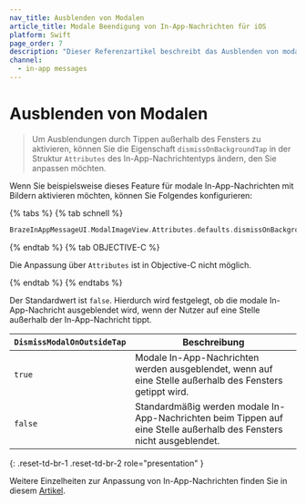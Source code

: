 ```yaml
---
nav_title: Ausblenden von Modalen
article_title: Modale Beendigung von In-App-Nachrichten für iOS
platform: Swift
page_order: 7
description: "Dieser Referenzartikel beschreibt das Ausblenden von modalen In-App-Nachrichten für das Swift SDK."
channel:
  - in-app messages
---
```


# Ausblenden von Modalen

> Um Ausblendungen durch Tippen außerhalb des Fensters zu aktivieren, können Sie die Eigenschaft `dismissOnBackgroundTap` in der Struktur `Attributes` des In-App-Nachrichtentyps ändern, den Sie anpassen möchten. 

Wenn Sie beispielsweise dieses Feature für modale In-App-Nachrichten mit Bildern aktivieren möchten, können Sie Folgendes konfigurieren:

{% tabs %}
{% tab schnell %}

```swift
BrazeInAppMessageUI.ModalImageView.Attributes.defaults.dismissOnBackgroundTap = true
```

{% endtab %}
{% tab OBJECTIVE-C %}

Die Anpassung über `Attributes` ist in Objective-C nicht möglich.

{% endtab %}
{% endtabs %}

Der Standardwert ist `false`. Hierdurch wird festgelegt, ob die modale In-App-Nachricht ausgeblendet wird, wenn der Nutzer auf eine Stelle außerhalb der In-App-Nachricht tippt.

| `DismissModalOnOutsideTap` | Beschreibung |
|----------|-------------|
| `true`         | Modale In-App-Nachrichten werden ausgeblendet, wenn auf eine Stelle außerhalb des Fensters getippt wird.     |
| `false`        | Standardmäßig werden modale In-App-Nachrichten beim Tippen auf eine Stelle außerhalb des Fensters nicht ausgeblendet. |
{: .reset-td-br-1 .reset-td-br-2 role="presentation" }

Weitere Einzelheiten zur Anpassung von In-App-Nachrichten finden Sie in diesem [Artikel](https://braze-inc.github.io/braze-swift-sdk/documentation/braze/in-app-message-customization).